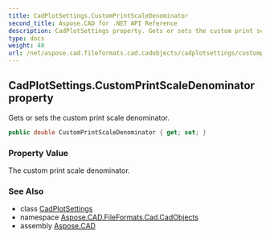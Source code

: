 ```yaml
---
title: CadPlotSettings.CustomPrintScaleDenominator
second_title: Aspose.CAD for .NET API Reference
description: CadPlotSettings property. Gets or sets the custom print scale denominator
type: docs
weight: 40
url: /net/aspose.cad.fileformats.cad.cadobjects/cadplotsettings/customprintscaledenominator/
---
```

## CadPlotSettings.CustomPrintScaleDenominator property

Gets or sets the custom print scale denominator.

```csharp
public double CustomPrintScaleDenominator { get; set; }
```

### Property Value

The custom print scale denominator.

### See Also

* class [CadPlotSettings](../)
* namespace [Aspose.CAD.FileFormats.Cad.CadObjects](../../cadplotsettings/)
* assembly [Aspose.CAD](../../../)


